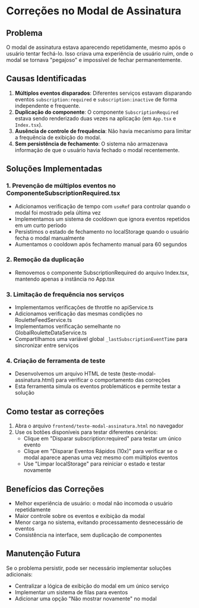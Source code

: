 # Correções no Modal de Assinatura

## Problema
O modal de assinatura estava aparecendo repetidamente, mesmo após o usuário tentar fechá-lo. Isso criava uma experiência de usuário ruim, onde o modal se tornava "pegajoso" e impossível de fechar permanentemente.

## Causas Identificadas
1. **Múltiplos eventos disparados**: Diferentes serviços estavam disparando eventos `subscription:required` e `subscription:inactive` de forma independente e frequente.
2. **Duplicação do componente**: O componente `SubscriptionRequired` estava sendo renderizado duas vezes na aplicação (em `App.tsx` e `Index.tsx`).
3. **Ausência de controle de frequência**: Não havia mecanismo para limitar a frequência de exibição do modal.
4. **Sem persistência de fechamento**: O sistema não armazenava informação de que o usuário havia fechado o modal recentemente.

## Soluções Implementadas

### 1. Prevenção de múltiplos eventos no ComponenteSubscriptionRequired.tsx
- Adicionamos verificação de tempo com `useRef` para controlar quando o modal foi mostrado pela última vez
- Implementamos um sistema de cooldown que ignora eventos repetidos em um curto período
- Persistimos o estado de fechamento no localStorage quando o usuário fecha o modal manualmente
- Aumentamos o cooldown após fechamento manual para 60 segundos

### 2. Remoção da duplicação 
- Removemos o componente SubscriptionRequired do arquivo Index.tsx, mantendo apenas a instância no App.tsx

### 3. Limitação de frequência nos serviços
- Implementamos verificações de throttle no apiService.ts
- Adicionamos verificação das mesmas condições no RouletteFeedService.ts
- Implementamos verificação semelhante no GlobalRouletteDataService.ts
- Compartilhamos uma variável global `_lastSubscriptionEventTime` para sincronizar entre serviços

### 4. Criação de ferramenta de teste
- Desenvolvemos um arquivo HTML de teste (teste-modal-assinatura.html) para verificar o comportamento das correções
- Esta ferramenta simula os eventos problemáticos e permite testar a solução

## Como testar as correções

1. Abra o arquivo `frontend/teste-modal-assinatura.html` no navegador
2. Use os botões disponíveis para testar diferentes cenários:
   - Clique em "Disparar subscription:required" para testar um único evento
   - Clique em "Disparar Eventos Rápidos (10x)" para verificar se o modal aparece apenas uma vez mesmo com múltiplos eventos
   - Use "Limpar localStorage" para reiniciar o estado e testar novamente

## Benefícios das Correções
- Melhor experiência de usuário: o modal não incomoda o usuário repetidamente
- Maior controle sobre os eventos e exibição da modal
- Menor carga no sistema, evitando processamento desnecessário de eventos
- Consistência na interface, sem duplicação de componentes

## Manutenção Futura
Se o problema persistir, pode ser necessário implementar soluções adicionais:
- Centralizar a lógica de exibição do modal em um único serviço
- Implementar um sistema de filas para eventos
- Adicionar uma opção "Não mostrar novamente" no modal 